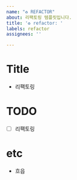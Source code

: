 ```yaml
---
name: "♻️ REFACTOR"
about: 리팩토링 템플릿입니다.
title: '️♻️ refactor: '
labels: refactor
assignees: ''

---
```


# Title

- 리팩토링

# TODO

- [ ] 리팩토링

# etc

- 흐읍
